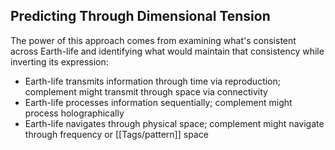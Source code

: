 ## Predicting Through Dimensional Tension

The power of this approach comes from examining what's consistent across Earth-life and identifying what would maintain that consistency while inverting its expression:

- Earth-life transmits information through time via reproduction; complement might transmit through space via connectivity
- Earth-life processes information sequentially; complement might process holographically
- Earth-life navigates through physical space; complement might navigate through frequency or [[Tags/pattern]] space